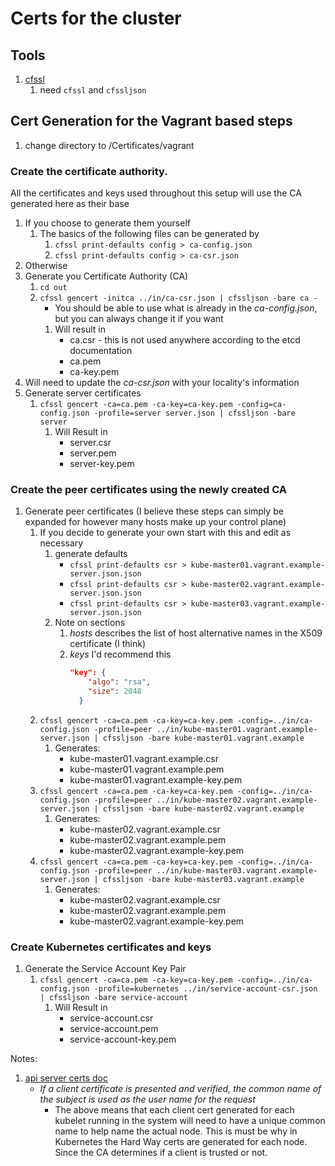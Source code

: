 # Certs for the cluster

## Tools
1. [cfssl](https://cfssl.org)
   1. need `cfssl` and `cfssljson`

## Cert Generation for the Vagrant based steps
1. change directory to /Certificates/vagrant

### Create the certificate authority.
All the certificates and keys used throughout this setup will use the CA generated here as their base
1. If you choose to generate them yourself
   1. The basics of the following files can be generated by
      1. `cfssl print-defaults config > ca-config.json`
      1. `cfssl print-defaults config > ca-csr.json`
1. Otherwise
1. Generate you Certificate Authority (CA)
   1. `cd out`
   1. `cfssl gencert -initca ../in/ca-csr.json | cfssljson -bare ca -`
      * You should be able to use what is already in the _ca-config.json_, but you can always change it if you want
      1. Will result in
         * ca.csr - this is not used anywhere according to the etcd documentation
         * ca.pem
         * ca-key.pem 
1. Will need to update the _ca-csr.json_ with your locality's information
1. Generate server certificates
   1. `cfssl gencert -ca=ca.pem -ca-key=ca-key.pem -config=ca-config.json -profile=server server.json | cfssljson -bare server`
       1. Will Result in
          * server.csr
          * server.pem
          * server-key.pem

### Create the peer certificates using the newly created CA
1. Generate peer certificates (I believe these steps can simply be expanded for however many hosts make up your control plane)
   1. If you decide to generate your own start with this and edit as necessary
      1. generate defaults
         * `cfssl print-defaults csr > kube-master01.vagrant.example-server.json.json`
         * `cfssl print-defaults csr > kube-master02.vagrant.example-server.json.json`
         * `cfssl print-defaults csr > kube-master03.vagrant.example-server.json.json`
      1. Note on sections
         1. *hosts* describes the list of host alternative names in the X509 certificate (I think)
         1. *keys* I'd recommend this
            ```json
            "key": {
                "algo": "rsa",
                "size": 2048
              }
            ```
   1. `cfssl gencert -ca=ca.pem -ca-key=ca-key.pem -config=../in/ca-config.json -profile=peer ../in/kube-master01.vagrant.example-server.json | cfssljson -bare kube-master01.vagrant.example`
      1. Generates:
         * kube-master01.vagrant.example.csr
         * kube-master01.vagrant.example.pem
         * kube-master01.vagrant.example-key.pem
   1. `cfssl gencert -ca=ca.pem -ca-key=ca-key.pem -config=../in/ca-config.json -profile=peer ../in/kube-master02.vagrant.example-server.json | cfssljson -bare kube-master02.vagrant.example`
      1. Generates:
         * kube-master02.vagrant.example.csr
         * kube-master02.vagrant.example.pem
         * kube-master02.vagrant.example-key.pem
   1. `cfssl gencert -ca=ca.pem -ca-key=ca-key.pem -config=../in/ca-config.json -profile=peer ../in/kube-master03.vagrant.example-server.json | cfssljson -bare kube-master03.vagrant.example`
      1. Generates:
         * kube-master02.vagrant.example.csr
         * kube-master02.vagrant.example.pem
         * kube-master02.vagrant.example-key.pem
                 
### Create Kubernetes certificates and keys
1. Generate the Service Account Key Pair
   1. `cfssl gencert -ca=ca.pem -ca-key=ca-key.pem -config=../in/ca-config.json -profile=kubernetes ../in/service-account-csr.json | cfssljson -bare service-account`
      1. Will Result in
         * service-account.csr
         * service-account.pem
         * service-account-key.pem 

Notes:
1. [api server certs doc](https://kubernetes.io/docs/reference/access-authn-authz/authentication/#x509-client-certs)
   * _If a client certificate is presented and verified, the common name of the subject is 
     used as the user name for the request_
     * The above means that each client cert generated for each kubelet running in the system will
       need to have a unique common name to help name the actual node.  This is must be why in
       Kubernetes the Hard Way certs are generated for each node.  Since the CA determines
       if a client is trusted or not.
